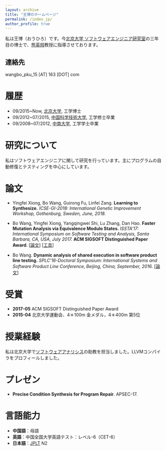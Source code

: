 ```yaml
---
layout: archive
title: "王博のホームページ"
permalink: /index_jp/
author_profile: true
---
```


私は王博（おうひろ）です。今[北京大学	ソフトウェアエンジニア研究室](http://www.sei.pku.edu.cn/)の三年目の博士で、[熊英飛](http://sei.pku.edu.cn/~xiongyf04/)教授に指導させております。

## 連絡先
wangbo_pku_15 [AT] 163 [DOT] com

# 履歴
* 09/2015~Now, [北京大学](http://english.pku.edu.cn/), 工学博士
* 09/2012~07/2015, [中国科学技術大学](http://en.ustc.edu.cn/), 工学修士卒業
* 09/2008~07/2012, [中南大学](http://en.csu.edu.cn/), 工学学士卒業

# 研究について
私はソフトウェアエンジニアに関して研究を行っています。主にプログラムの自動修復とテスティングを中心にしています。

# 論文
* Yingfei Xiong, Bo Wang, Guirong Fu, Linfei Zang. **Learning to Synthesize.** *ICSE-GI-2018: International Genetic Improvement Workshop, Gothenburg, Sweden, June, 2018.*

* Bo Wang, Yingfei Xiong, Yangqingwei Shi, Lu Zhang, Dan Hao. **Faster Mutation Analysis via Equivalence Modulo States.** *ISSTA'17: International Symposium on Software Testing and Analysis, Santa Barbara, CA, USA, July 2017.* **ACM SIGSOFT Distinguished Paper Award**. [[論文](/files/ISSTA17.pdf)] [[工具](https://github.com/wangbo15/accmut)]

* Bo Wang. **Dynamic analysis of shared execution in software product line testing.** *SPLC'16-Doctoral Symposium: International Systems and Software Product Line Conference, Beijing, China, September, 2016.* [[論文](/files/SPLC16.pdf)]

# 受賞
* **2017-05** ACM SIGSOFT Distinguished Paper Award 
* **2015-04** 北京大学運動会、4＊100m 金メダル，4＊400m 第5位


# 授業経験
私は北京大学で[ソフトウェアアナリシス](http://sei.pku.edu.cn/~xiongyf04/SA/2017/main.htm)の助教を担当しました。LLVMコンパイラをプロフィールしました。

# プレゼン
* **Precise Condition Synthesis for Program Repair**. APSEC-17.

# 言語能力
* **中国語**：母語
* **英語**：中国全国大学英語テスト：レベル-6（CET-6）
* **日本語**：[JPLT](http://www.jlpt.jp/e/about/levelsummary.html) N2

